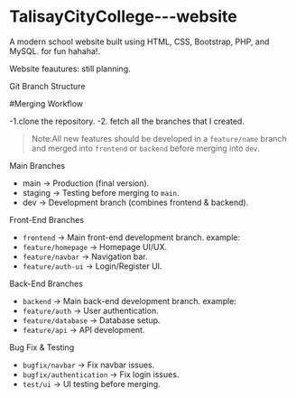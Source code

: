 # TalisayCityCollege---website
A modern school website built using HTML, CSS, Bootstrap, PHP, and MySQL.
for fun hahaha!.

Website feautures: still planning.

 Git Branch Structure

 #Merging Workflow

-1.clone the repository.
-2. fetch all the branches that I created.
> Note:All new features should be developed in a `feature/name` branch and merged into `frontend` or `backend` before merging into `dev`.

 Main Branches
- main → Production (final version).
- staging → Testing before merging to `main`.
- dev → Development branch (combines frontend & backend).

 Front-End Branches
- `frontend` → Main front-end development branch.
example:
- `feature/homepage` → Homepage UI/UX.
- `feature/navbar` → Navigation bar.
- `feature/auth-ui` → Login/Register UI.

 Back-End Branches
- `backend` → Main back-end development branch.
example:
- `feature/auth` → User authentication.
- `feature/database` → Database setup.
- `feature/api` → API development.

 Bug Fix & Testing
- `bugfix/navbar` → Fix navbar issues.
- `bugfix/authentication` → Fix login issues.
- `test/ui` → UI testing before merging.



